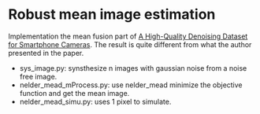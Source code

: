 # Robust mean image estimation
Implementation the mean fusion part of [A High-Quality Denoising Dataset for Smartphone Cameras](https://www.eecs.yorku.ca/~mbrown/pdf/sidd_cvpr2018.pdf). The result is quite different from what the author presented in the paper.
- sys_image.py: synsthesize n images with gaussian noise from a noise free image.
- nelder_mead_mProcess.py: use nelder_mead minimize the objective function and get the mean image.
- nelder_mead_simu.py: uses 1 pixel to simulate. 
